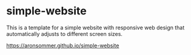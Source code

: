 # simple-website

This is a template for a simple website with responsive web design that automatically adjusts to different screen sizes.

https://aronsommer.github.io/simple-website
